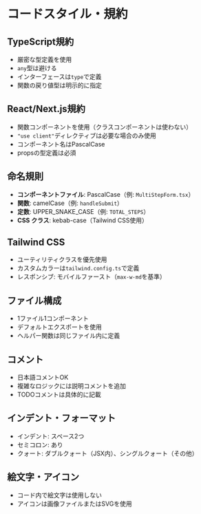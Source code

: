 # コードスタイル・規約

## TypeScript規約
- 厳密な型定義を使用
- `any`型は避ける
- インターフェースは`type`で定義
- 関数の戻り値型は明示的に指定

## React/Next.js規約
- 関数コンポーネントを使用（クラスコンポーネントは使わない）
- `"use client"`ディレクティブは必要な場合のみ使用
- コンポーネント名はPascalCase
- propsの型定義は必須

## 命名規則
- **コンポーネントファイル**: PascalCase（例: `MultiStepForm.tsx`）
- **関数**: camelCase（例: `handleSubmit`）
- **定数**: UPPER_SNAKE_CASE（例: `TOTAL_STEPS`）
- **CSS クラス**: kebab-case（Tailwind CSS使用）

## Tailwind CSS
- ユーティリティクラスを優先使用
- カスタムカラーは`tailwind.config.ts`で定義
- レスポンシブ: モバイルファースト（`max-w-md`を基準）

## ファイル構成
- 1ファイル1コンポーネント
- デフォルトエクスポートを使用
- ヘルパー関数は同じファイル内に定義

## コメント
- 日本語コメントOK
- 複雑なロジックには説明コメントを追加
- TODOコメントは具体的に記載

## インデント・フォーマット
- インデント: スペース2つ
- セミコロン: あり
- クォート: ダブルクォート（JSX内）、シングルクォート（その他）

## 絵文字・アイコン
- コード内で絵文字は使用しない
- アイコンは画像ファイルまたはSVGを使用